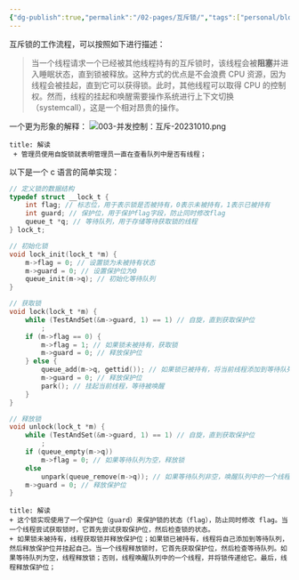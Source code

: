```yaml
---
{"dg-publish":true,"permalink":"/02-pages/互斥锁/","tags":["personal/blog"]}
---
```


互斥锁的工作流程，可以按照如下进行描述：
>当一个线程请求一个已经被其他线程持有的互斥锁时，该线程会被**阻塞**并进入睡眠状态，直到锁被释放。这种方式的优点是不会浪费 CPU 资源，因为线程会被挂起，直到它可以获得锁。此时，其他线程可以取得 CPU 的控制权。然而，线程的挂起和唤醒需要操作系统进行上下文切换（systemcall），这是一个相对昂贵的操作。

一个更为形象的解释：
![003-并发控制：互斥-20231010.png](/img/user/99-Resource/media/003-%E5%B9%B6%E5%8F%91%E6%8E%A7%E5%88%B6%EF%BC%9A%E4%BA%92%E6%96%A5-20231010.png)
```ad-note
title: 解读
 + 管理员使用自旋锁就表明管理员一直在查看队列中是否有线程；
```
以下是一个 c 语言的简单实现：
```c
// 定义锁的数据结构
typedef struct __lock_t {
    int flag; // 标志位，用于表示锁是否被持有，0表示未被持有，1表示已被持有
    int guard; // 保护位，用于保护flag字段，防止同时修改flag
    queue_t *q; // 等待队列，用于存储等待获取锁的线程
} lock_t;

// 初始化锁
void lock_init(lock_t *m) {
    m->flag = 0; // 设置锁为未被持有状态
    m->guard = 0; // 设置保护位为0
    queue_init(m->q); // 初始化等待队列
}

// 获取锁
void lock(lock_t *m) {
    while (TestAndSet(&m->guard, 1) == 1) // 自旋，直到获取保护位
        ; 
    if (m->flag == 0) {
        m->flag = 1; // 如果锁未被持有，获取锁
        m->guard = 0; // 释放保护位
    } else {
        queue_add(m->q, gettid()); // 如果锁已被持有，将当前线程添加到等待队列
        m->guard = 0; // 释放保护位
        park(); // 挂起当前线程，等待被唤醒
    }
}

// 释放锁
void unlock(lock_t *m) {
    while (TestAndSet(&m->guard, 1) == 1) // 自旋，直到获取保护位
        ;
    if (queue_empty(m->q))
        m->flag = 0; // 如果等待队列为空，释放锁
    else
        unpark(queue_remove(m->q)); // 如果等待队列非空，唤醒队列中的一个线程，并将锁传递给它
    m->guard = 0; // 释放保护位
}

```

```ad-note
title: 解读
+ 这个锁实现使用了一个保护位（guard）来保护锁的状态（flag），防止同时修改 flag。当一个线程尝试获取锁时，它首先尝试获取保护位，然后检查锁的状态。
+ 如果锁未被持有，线程获取锁并释放保护位；如果锁已被持有，线程将自己添加到等待队列，然后释放保护位并挂起自己。当一个线程释放锁时，它首先获取保护位，然后检查等待队列。如果等待队列为空，线程释放锁；否则，线程唤醒队列中的一个线程，并将锁传递给它。最后，线程释放保护位；
```